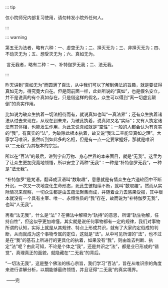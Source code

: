 ::: tip

仅小院师兄内部复习使用，请勿转发小院外任何人。

:::

::: warning

​         第五无为法者，略有六种：一、虚空无为；二、择灭无为；三、非择灭无为；四、不动灭无为；五、想受灭无为；六、真如无为。

​         言无我者，略有二种：一、补特伽罗无我；二、法无我。

:::

​         昨天讲到“真如无为”而圆满了百法，从中我们可以了解到佛法的旨趣，就是要证得真如无为，得究竟大自在。但是同前面一样，此处所说的“真如”，也是假名安立，并不是说真的有个真如存在，只是借这样的假名，众生可以得到“离一切虚妄颠倒”的真实作用。

​         比如说为破众生执着一切法相待而有，就说真如也叫“一真法界”；还有众生执着诸法从过去来现在，从现在到未来，为破此执着，说真如又名“实际”；又有人执定诸法有其体相，也能发生作用，为此又说真如就是“空性”；一般的人都会认为有真实的“我”，有真实的“法”，为破除此根本执着，故又说“我法二空能显真如之理”。大家学习唯识，虽然听到如此多的名相，但是有一点一定要掌握好，那就是唯识以“二无我”为其根本的宗旨。

​         所以在“百法”的最后，讲到宇宙万物、身心世界的本来面目，就是“无我”。这里为了让众生更加究竟地领悟，所以安立了两种“无我”：一种是“补特伽罗无我”，一种是“法无我”。

​         “补特伽罗”是梵语，翻译成汉语叫“数取趣”，意思就是有情众生在六道轮回中不断升沉，一次又一次地变化生命形态，死此生彼相续不断，就叫“数取趣”。然而从实际情况来观察，一切众生都是由五蕴法聚集而成，并随着业力去感果受报，其中根本就没有一个具有主宰、唯一、永恒性质的“我”存在，故而说为“补特伽罗无我”，也叫“人无我”。

​         再看“法无我”，什么是“法”？在佛法中解释为“轨持”的意思，所谓“轨生物解，任持自性”，但这似乎更加难懂，其实就是说任何事物都有一定的规律，我们对事物所谓的认知，实际上就是从其规律、特点上形成共识，就有了大家约定俗成的判断，从而就成为这个事物专属的定位，这就是“法”。从中可见所谓的“法”，也不过是在“我”的基石上所进行的更具化的执着，如果没有“我”，则由谁去判断、执定“法”呢？由此可知，不论是个体之“我”，还是共识之“法”，都是业已形成的“错觉”，真理真正的面貌，就隐藏在“二无我”的背后。

​         “一切法无我”，这是整个佛法的核心宗旨，我们学习“百法”，旨在从唯识宗的角度来进行讲解分析，以期能够最终领悟，并且证得“二无我”的真实境界。

​          ——完